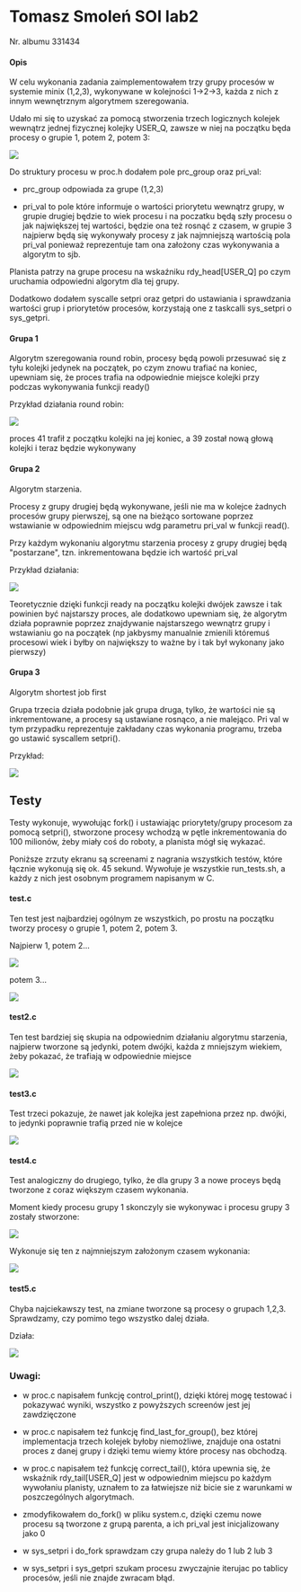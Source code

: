 # Tomasz Smoleń SOI lab2

Nr. albumu 331434

#### Opis

W celu wykonania zadania zaimplementowałem trzy grupy procesów w systemie minix (1,2,3), wykonywane w kolejności 1->2->3, każda z nich z innym wewnętrznym algorytmem szeregowania.

Udało mi się to uzyskać za pomocą stworzenia trzech logicznych kolejek wewnątrz jednej fizycznej kolejky USER_Q, zawsze w niej na początku będa procesy o grupie 1, potem 2, potem 3:

![](assets/2024-12-08-22-20-26-image.png)

Do struktury procesu  w proc.h dodałem pole prc_group oraz pri_val:

- prc_group odpowiada za grupe (1,2,3)

- pri_val to pole które informuje o wartości priorytetu wewnątrz grupy, w grupie drugiej będzie to wiek procesu i na poczatku będą szły procesu o jak największej tej wartości, będzie ona też rosnąć z czasem, w grupie 3 najpierw będą się wykonywały procesy z jak najmniejszą wartością pola pri_val ponieważ reprezentuje tam ona założony czas wykonywania a algorytm to sjb.

Planista patrzy na grupe procesu na wskaźniku rdy_head[USER_Q] po czym uruchamia odpowiedni algorytm dla tej grupy.

Dodatkowo dodałem syscalle setpri oraz getpri do ustawiania i sprawdzania wartości grup i priorytetów procesów, korzystają one z taskcalli sys_setpri o sys_getpri.

#### Grupa 1

Algorytm szeregowania round robin, procesy będą powoli przesuwać się z tyłu kolejki jedynek na początek, po czym znowu trafiać na koniec, upewniam się, że proces trafia na odpowiednie miejsce kolejki przy podczas wykonywania funkcji ready()

Przykład działania round robin:

![](assets/2024-12-08-19-12-48-image.png)

proces 41 trafił z początku kolejki na jej koniec, a 39 został nową głową kolejki i teraz będzie wykonywany

#### Grupa 2

Algorytm starzenia.

Procesy z grupy drugiej będą wykonywane, jeśli nie ma w kolejce żadnych procesów grupy pierwszej, są one na bieżąco sortowane poprzez wstawianie w odpowiednim miejscu wdg parametru pri_val w funkcji read().

Przy każdym wykonaniu algorytmu starzenia procesy z grupy drugiej będą "postarzane", tzn. inkrementowana będzie ich wartość pri_val

Przykład działania:

![](assets/2024-12-08-19-20-54-image.png)

Teoretycznie dzięki funkcji ready na początku kolejki dwójek zawsze i tak powinien być najstarszy proces, ale dodatkowo upewniam się, że algorytm działa poprawnie poprzez znajdywanie najstarszego wewnątrz grupy i wstawianiu go na początek (np jakbysmy manualnie zmienili któremuś procesowi wiek i byłby on największy to ważne by i tak był wykonany jako pierwszy)

#### Grupa 3

Algorytm shortest job first

Grupa trzecia działa podobnie jak grupa druga, tylko, że wartości nie są inkrementowane, a procesy są ustawiane rosnąco, a nie malejąco.
Pri val w tym przypadku reprezentuje zakładany czas wykonania programu, trzeba go ustawić syscallem setpri().

Przykład:

![](assets/2024-12-08-19-24-40-image.png)

## Testy

Testy wykonuje, wywołując fork() i ustawiając priorytety/grupy procesom za pomocą setpri(), stworzone procesy wchodzą w pętle inkrementowania do 100 milionów, żeby miały coś do roboty, a planista mógł się wykazać.

Poniższe zrzuty ekranu są screenami z nagrania wszystkich testów, które łącznie wykonują się ok. 45 sekund. Wywołuje je wszystkie run_tests.sh, a każdy z nich jest osobnym programem napisanym w C.

#### test.c

Ten test jest najbardziej ogólnym ze wszystkich, po prostu na początku tworzy procesy o grupie 1, potem 2, potem 3.

Najpierw 1, potem 2...

![](assets/2024-12-08-19-26-32-image.png)

potem 3...

![](assets/2024-12-08-19-27-08-image.png)

#### test2.c

Ten test bardziej się skupia na odpowiednim działaniu algorytmu starzenia, najpierw tworzone są jedynki, potem dwójki, każda z mniejszym wiekiem, żeby pokazać, że trafiają w odpowiednie miejsce

![](assets/2024-12-08-19-36-05-image.png)

#### test3.c

Test trzeci pokazuje, że nawet jak kolejka jest zapełniona przez np. dwójki, to jedynki poprawnie trafią przed nie w kolejce

![](assets/2024-12-08-19-38-04-image.png)

#### test4.c

Test analogiczny do drugiego, tylko, że dla grupy 3 a nowe proceys będą tworzone z coraz większym czasem wykonania.

Moment kiedy procesu grupy 1 skonczyly sie wykonywac i procesu grupy 3 zostały stworzone:

![](assets/2024-12-08-19-39-31-image.png)

Wykonuje się ten z najmniejszym założonym czasem wykonania:

![](assets/2024-12-08-19-40-22-image.png)

#### test5.c

Chyba najciekawszy test, na zmiane tworzone są procesy o grupach 1,2,3. Sprawdzamy, czy pomimo tego wszystko dalej działa.

Działa:

![](assets/2024-12-08-22-20-14-image.png)

### Uwagi:

- w proc.c napisałem funkcję control_print(), dzięki której mogę testować i pokazywać wyniki, wszystko z powyższych screenów jest jej zawdzięczone

- w proc.c napisałem też funkcję find_last_for_group(), bez której implementacja trzech kolejek byłoby niemożliwe, znajduje ona ostatni proces z danej grupy i dzięki temu wiemy które procesy nas obchodzą.

- w proc.c napisałem też funkcję correct_tail(), która upewnia się, że wskaźnik rdy_tail[USER_Q] jest w odpowiednim miejscu po każdym wywołaniu planisty, uznałem to za łatwiejsze niż bicie sie z warunkami w poszczególnych algorytmach.

- zmodyfikowałem do_fork() w pliku system.c, dzięki czemu nowe procesu są tworzone z grupą parenta, a ich pri_val jest inicjalizowany jako 0

- w sys_setpri i do_fork sprawdzam czy grupa należy do 1 lub 2 lub 3

- w sys_setpri i sys_getpri szukam procesu zwyczajnie iterujac po tablicy procesów, jeśli nie znajde zwracam błąd.
  
  